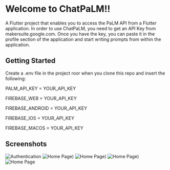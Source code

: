 # Welcome to ChatPaLM!!

A Flutter project that enables you to access the PaLM API from a Flutter application. In order to use ChatPaLM, you need to get an API Key from makersuite.google.com. 
Once you have the key, you can paste it in the profile section of the application and start writing prompts from within the application.

## Getting Started

Create a .env file in the project roor when you clone this repo and insert the following:

PALM_API_KEY = YOUR_API_KEY

FIREBASE_WEB = YOUR_API_KEY

FIREBASE_ANDROID = YOUR_API_KEY

FIREBASE_IOS = YOUR_API_KEY

FIREBASE_MACOS = YOUR_API_KEY

## Screenshots

![Authentication](https://i.imgur.com/t2G7HZI.png?1)
![Home Page](https://i.imgur.com/oYRyYt4.png))
![Home Page](https://i.imgur.com/BSUHfFM.png))
![Home Page](https://i.imgur.com/96tru3J.png))
![Home Page](https://i.imgur.com/2MukTcz.png)
